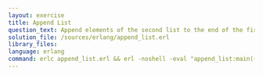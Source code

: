 ```yaml
---
layout: exercise
title: Append List
question_text: Append elements of the second list to the end of the first
solution_file: /sources/erlang/append_list.erl
library_files:
language: erlang
command: erlc append_list.erl && erl -noshell -eval "append_list:main({})."
---
```

